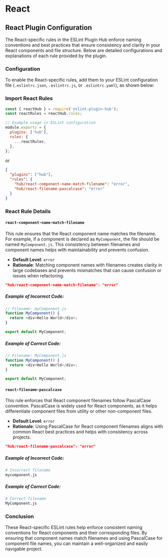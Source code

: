 # React

## React Plugin Configuration

The React-specific rules in the ESLint Plugin Hub enforce naming conventions and best practices that ensure consistency and clarity in your React components and file structure. Below are detailed configurations and explanations of each rule provided by the plugin.

### Configuration

To enable the React-specific rules, add them to your ESLint configuration file (`.eslintrc.json`, `.eslintrc.js`, or `.eslintrc.yaml`), as shown below:

### Import React Rules

```javascript
const { reactHub } = require('eslint-plugin-hub');
const reactRules = reactHub.rules;

// Example usage in ESLint configuration
module.exports = {
  plugins: ['hub'],
  rules: {
    ...reactRules,
  },
};
```

or

```json
{
  "plugins": ["hub"],
  "rules": {
    "hub/react-component-name-match-filename": "error",
    "hub/react-filename-pascalcase": "error"
  }
}
```

### React Rule Details

#### `react-component-name-match-filename`

This rule ensures that the React component name matches the filename. For example, if a component is declared as `MyComponent`, the file should be named `MyComponent.js`. This consistency between filenames and component names helps with maintainability and prevents confusion.

- **Default Level**: `error`
- **Rationale**: Matching component names with filenames creates clarity in large codebases and prevents mismatches that can cause confusion or issues when refactoring.

```json
"hub/react-component-name-match-filename": "error"
```

##### Example of Incorrect Code:

```javascript
// Filename: myComponent.js
function MyComponent() {
  return <div>Hello World</div>;
}

export default MyComponent;
```

##### Example of Correct Code:

```javascript
// Filename: MyComponent.js
function MyComponent() {
  return <div>Hello World</div>;
}

export default MyComponent;
```

#### `react-filename-pascalcase`

This rule enforces that React component filenames follow PascalCase convention. PascalCase is widely used for React components, as it helps differentiate component files from utility or other non-component files.

- **Default Level**: `error`
- **Rationale**: Using PascalCase for React component filenames aligns with common React best practices and helps with consistency across projects.

```json
"hub/react-filename-pascalcase": "error"
```

##### Example of Incorrect Code:

```bash
# Incorrect filename
mycomponent.js
```

##### Example of Correct Code:

```bash
# Correct filename
MyComponent.js
```

### Conclusion

These React-specific ESLint rules help enforce consistent naming conventions for React components and their corresponding files. By ensuring that component names match filenames and using PascalCase for component file names, you can maintain a well-organized and easily navigable project.
